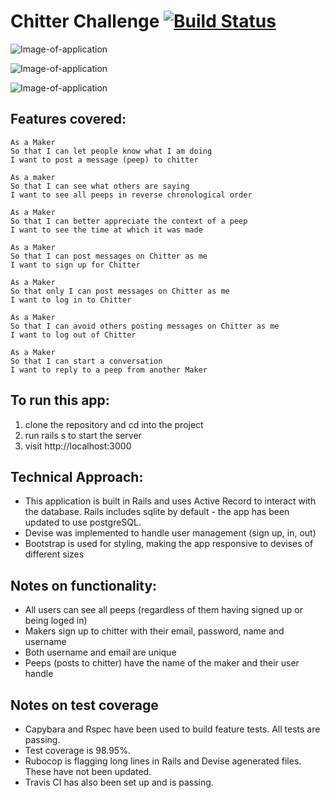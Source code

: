 


Chitter Challenge [![Build Status](https://travis-ci.org/AlinaGoaga/chitter-challenge.svg?branch=master)](https://travis-ci.org/AlinaGoaga/chitter-challenge)
=================

![Image-of-application](https://github.com/AlinaGoaga/Chitter_TwitterClone/blob/master/app/assets/images/Home%20page%20Chitter.jpeg)

![Image-of-application](https://github.com/AlinaGoaga/Chitter_TwitterClone/blob/master/app/assets/images/Show%20page%20Chitter.jpeg)

![Image-of-application](https://github.com/AlinaGoaga/Chitter_TwitterClone/blob/master/app/assets/images/Screen%20Shot%202019-01-13%20at%2022.46.25.png)

Features covered:
-------

```
As a Maker
So that I can let people know what I am doing  
I want to post a message (peep) to chitter

As a maker
So that I can see what others are saying  
I want to see all peeps in reverse chronological order

As a Maker
So that I can better appreciate the context of a peep
I want to see the time at which it was made

As a Maker
So that I can post messages on Chitter as me
I want to sign up for Chitter

As a Maker
So that only I can post messages on Chitter as me
I want to log in to Chitter

As a Maker
So that I can avoid others posting messages on Chitter as me
I want to log out of Chitter

As a Maker
So that I can start a conversation
I want to reply to a peep from another Maker
```
To run this app:
-----

1. clone the repository and cd into the project 
2. run rails s to start the server
3. visit http://localhost:3000

Technical Approach:
-----

* This application is built in Rails and uses Active Record to interact with the database. Rails includes sqlite by default - the app has been updated to use postgreSQL. 
* Devise was implemented to handle user management (sign up, in, out)
* Bootstrap is used for styling, making the app responsive to devises of different sizes

Notes on functionality:
------

* All users can see all peeps (regardless of them having signed up or being loged in)
* Makers sign up to chitter with their email, password, name and username
* Both username and email are unique
* Peeps (posts to chitter) have the name of the maker and their user handle


Notes on test coverage
----------------------
* Capybara and Rspec have been used to build feature tests. All tests are passing. 
* Test coverage is 98.95%.
* Rubocop is flagging long lines in Rails and Devise agenerated files. These have not been updated.
* Travis CI has also been set up and is passing.
